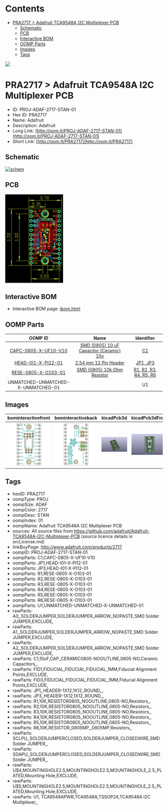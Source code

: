 



Contents
========

* [PRA2717 > Adafruit TCA9548A I2C Multiplexer PCB](#pra2717--adafruit-tca9548a-i2c-multiplexer-pcb)
	* [Schematic](#schematic)
	* [PCB](#pcb)
	* [Interactive BOM](#interactive-bom)
	* [OOMP Parts](#oomp-parts)
	* [Images](#images)
	* [Tags](#tags)
  
![][im]
# PRA2717 > Adafruit TCA9548A I2C Multiplexer PCB

- ID: PROJ-ADAF-2717-STAN-01
- Hex ID: PRA2717
- Name: Adafruit
- Description: Adafruit
- Long Link: [http://oom.lt/PROJ-ADAF-2717-STAN-01](http://oom.lt/PROJ-ADAF-2717-STAN-01)
- Short Link: [http://oom.lt/PRA2717](http://oom.lt/PRA2717)

## Schematic
  
[![schem](eagleSchemImage.png)](eagleSchemImage.png)
## PCB
  
[![pcb](eagleImage.png)](eagleImage.png)
## Interactive BOM

- Interactive BOM page: [ibom.html](https://htmlpreview.github.io/?https://github.com/oomlout/oomlout_OOMP_projects/blob/main/PROJ-ADAF-2717-STAN-01/kicad/bom/ibom.html)

## OOMP Parts
  

|OOMP ID|Name|Identifier|
| :---: | :---: | :---: |
|[CAPC-0805-X-UF10-V10](https://github.com/oomlout/oomlout_OOMP_parts/tree/main/CAPC-0805-X-UF10-V10/)|[SMD (0805) 10 uF Capacitor (Ceramic) 10v](https://github.com/oomlout/oomlout_OOMP_parts/tree/main/CAPC-0805-X-UF10-V10/)|[C1](https://github.com/oomlout/oomlout_OOMP_parts/tree/main/CAPC-0805-X-UF10-V10/)|
|[HEAD-I01-X-PI12-01](https://github.com/oomlout/oomlout_OOMP_parts/tree/main/HEAD-I01-X-PI12-01/)|[2.54 mm 12 Pin Header](https://github.com/oomlout/oomlout_OOMP_parts/tree/main/HEAD-I01-X-PI12-01/)|[JP1, JP3](https://github.com/oomlout/oomlout_OOMP_parts/tree/main/HEAD-I01-X-PI12-01/)|
|[RESE-0805-X-O103-01](https://github.com/oomlout/oomlout_OOMP_parts/tree/main/RESE-0805-X-O103-01/)|[SMD (0805) 10k Ohm Resistor](https://github.com/oomlout/oomlout_OOMP_parts/tree/main/RESE-0805-X-O103-01/)|[R1, R2, R3, R4, R5, R6](https://github.com/oomlout/oomlout_OOMP_parts/tree/main/RESE-0805-X-O103-01/)|
|UNMATCHED-UNMATCHED-X-UNMATCHED-01||U1|

## Images
  
  

|bominteractivefront|bominteractiveback|kicadPcb3d|kicadPcb3dFront|kicadPcb3dBack|eagleImage|eagleSchemImage|pcbdraw|pcbdrawback|
| :---: | :---: | :---: | :---: | :---: | :---: | :---: | :---: | :---: |
|[![bominteractivefront](bomFront_140.png)](bomFront.png)|[![bominteractiveback](bomBack_140.png)](bomBack.png)|[![kicadPcb3d](kicadPcb3d_140.png)](kicadPcb3d.png)|[![kicadPcb3dFront](kicadPcb3dFront_140.png)](kicadPcb3dFront.png)|[![kicadPcb3dBack](kicadPcb3dBack_140.png)](kicadPcb3dBack.png)|[![eagleImage](eagleImage_140.png)](eagleImage.png)|[![eagleSchemImage](eagleSchemImage_140.png)](eagleSchemImage.png)|[![pcbdraw](pcbdraw_140.png)](pcbdraw.png)|[![pcbdrawback](pcbdrawBack_140.png)](pcbdrawBack.png)|

## Tags

- hexID: PRA2717
- oompType: PROJ
- oompSize: ADAF
- oompColor: 2717
- oompDesc: STAN
- oompIndex: 01
- oompName: Adafruit TCA9548A I2C Multiplexer PCB
- sources: All source files from https://github.com/adafruit/Adafruit-TCA9548A-I2C-Multiplexer-PCB (source licence details in srcLicense.md)
- linkBuyPage: http://www.adafruit.com/products/2717
- oompID: PROJ-ADAF-2717-STAN-01
- oompParts: C1,CAPC-0805-X-UF10-V10
- oompParts: JP1,HEAD-I01-X-PI12-01
- oompParts: JP3,HEAD-I01-X-PI12-01
- oompParts: R1,RESE-0805-X-O103-01
- oompParts: R2,RESE-0805-X-O103-01
- oompParts: R3,RESE-0805-X-O103-01
- oompParts: R4,RESE-0805-X-O103-01
- oompParts: R5,RESE-0805-X-O103-01
- oompParts: R6,RESE-0805-X-O103-01
- oompParts: U1,UNMATCHED-UNMATCHED-X-UNMATCHED-01
- rawParts: A0,,SOLDERJUMPER,SOLDERJUMPER_ARROW_NOPASTE,SMD Solder JUMPER,EXCLUDE,
- rawParts: A1,,SOLDERJUMPER,SOLDERJUMPER_ARROW_NOPASTE,SMD Solder JUMPER,EXCLUDE,
- rawParts: A2,,SOLDERJUMPER,SOLDERJUMPER_ARROW_NOPASTE,SMD Solder JUMPER,EXCLUDE,
- rawParts: C1,10uF,CAP_CERAMIC0805-NOOUTLINE,0805-NO,Ceramic Capacitors,,
- rawParts: FID1,FIDUCIAL,FIDUCIAL,FIDUCIAL_1MM,Fiducial Alignment Points,EXCLUDE,
- rawParts: FID3,FIDUCIAL,FIDUCIAL,FIDUCIAL_1MM,Fiducial Alignment Points,EXCLUDE,
- rawParts: JP1,,HEADER-1X12,1X12_ROUND,,,
- rawParts: JP3,,HEADER-1X12,1X12_ROUND,,,
- rawParts: R1,10K,RESISTOR0805_NOOUTLINE,0805-NO,Resistors,,
- rawParts: R2,10K,RESISTOR0805_NOOUTLINE,0805-NO,Resistors,,
- rawParts: R3,10K,RESISTOR0805_NOOUTLINE,0805-NO,Resistors,,
- rawParts: R4,10K,RESISTOR0805_NOOUTLINE,0805-NO,Resistors,,
- rawParts: R5,10K,RESISTOR0805_NOOUTLINE,0805-NO,Resistors,,
- rawParts: R6,10K,RESISTOR_0805MP,_0805MP,Resistors,,
- rawParts: SCLPU,,SOLDERJUMPERCLOSED,SOLDERJUMPER_CLOSEDWIRE,SMD Solder JUMPER,,
- rawParts: SDAPU,,SOLDERJUMPERCLOSED,SOLDERJUMPER_CLOSEDWIRE,SMD Solder JUMPER,,
- rawParts: U$4,MOUNTINGHOLE2.5,MOUNTINGHOLE2.5,MOUNTINGHOLE_2.5_PLATED,Mounting Hole,EXCLUDE,
- rawParts: U$5,MOUNTINGHOLE2.5,MOUNTINGHOLE2.5,MOUNTINGHOLE_2.5_PLATED,Mounting Hole,EXCLUDE,
- rawParts: U1, TCA9548APWR,TCA9548A,TSSOP24,TCA9548A I2C Multiplexer,,



[im]: kicadPcb3d_450.png
